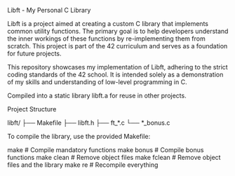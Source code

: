 Libft - My Personal C Library

Libft is a project aimed at creating a custom C library that implements common utility functions. The primary goal is to help developers understand the inner workings of these functions by re-implementing them from scratch. This project is part of the 42 curriculum and serves as a foundation for future projects.

This repository showcases my implementation of Libft, adhering to the strict coding standards of the 42 school. It is intended solely as a demonstration of my skills and understanding of low-level programming in C.

Compiled into a static library libft.a for reuse in other projects.

Project Structure

libft/
├── Makefile
├── libft.h
├── ft_*.c
└── *_bonus.c

To compile the library, use the provided Makefile:

make        # Compile mandatory functions
make bonus  # Compile bonus functions
make clean  # Remove object files
make fclean # Remove object files and the library
make re     # Recompile everything
